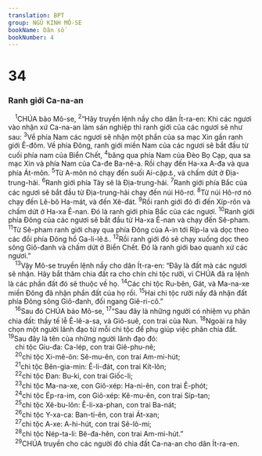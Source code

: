 ```yaml
---
translation: BPT
group: NGŨ KINH MÔ-SE
bookName: Dân số 
bookNumber: 4
---
```


<div class="title"><h1>34</h1><h3>Ranh giới Ca-na-an</h3></div>
<span class="verse dan_34_1"> <sup>1</sup>CHÚA bảo Mô-se,</span>
<span class="verse dan_34_2"><sup>2</sup>“Hãy truyền lệnh nầy cho dân Ít-ra-en: Khi các ngươi vào nhận xứ Ca-na-an làm sản nghiệp thì ranh giới của các ngươi sẽ như sau:</span>
<span class="verse dan_34_3"><sup>3</sup>Về phía Nam các ngươi sẽ nhận một phần của sa mạc Xin gần ranh giới Ê-đôm. Về phía Đông, ranh giới miền Nam của các ngươi sẽ bắt đầu từ cuối phía nam của Biển Chết,</span>
<span class="verse dan_34_4"><sup>4</sup>băng qua phía Nam của Đèo Bọ Cạp, qua sa mạc Xin và phía Nam của Ca-đe Ba-nê-a. Rồi chạy đến Ha-xa A-đa và qua phía Át-môn.</span>
<span class="verse dan_34_5"><sup>5</sup>Từ A-môn nó chạy đến suối Ai-cập<a data-toggle="tooltip" data-placement="bottom" title="Đó là suối mang tên “Qua-đi En-A-rít.”">⚓</a>, và chấm dứt ở Địa-trung-hải.</span>
<span class="verse dan_34_6"><sup>6</sup>Ranh giới phía Tây sẽ là Địa-trung-hải.</span>
<span class="verse dan_34_7"><sup>7</sup>Ranh giới phía Bắc của các ngươi sẽ bắt đầu từ Địa-trung-hải chạy đến núi Hô-rơ.</span>
<span class="verse dan_34_8"><sup>8</sup>Từ núi Hô-rơ nó chạy đến Lê-bô Ha-mát, và đến Xê-đát.</span>
<span class="verse dan_34_9"><sup>9</sup>Rồi ranh giới đó đi đến Xíp-rôn và chấm dứt ở Ha-xa Ê-nan. Đó là ranh giới phía Bắc của các ngươi.</span>
<span class="verse dan_34_10"><sup>10</sup>Ranh giới phía Đông của các ngươi sẽ bắt đầu từ Ha-xa Ê-nan và chạy đến Sê-pham.</span>
<span class="verse dan_34_11"><sup>11</sup>Từ Sê-pham ranh giới chạy qua phía Đông của A-in tới Ríp-la và dọc theo các đồi phía Đông hồ Ga-li-lê<a data-toggle="tooltip" data-placement="bottom" title="Nguyên văn, “hồ Ki-nê-rết.”">⚓</a>.</span>
<span class="verse dan_34_12"><sup>12</sup>Rồi ranh giới đó sẽ chạy xuống dọc theo sông Giô-đanh và chấm dứt ở Biển Chết. Đó là ranh giới bao quanh xứ các ngươi.”<br/></span>
<span class="verse dan_34_13"> <sup>13</sup>Vậy Mô-se truyền lệnh nầy cho dân Ít-ra-en: “Đây là đất mà các ngươi sẽ nhận. Hãy bắt thăm chia đất ra cho chín chi tộc rưỡi, vì CHÚA đã ra lệnh là các phần đất đó sẽ thuộc về họ.</span>
<span class="verse dan_34_14"><sup>14</sup>Các chi tộc Ru-bên, Gát, và Ma-na-xe miền Đông đã nhận phần đất của họ rồi.</span>
<span class="verse dan_34_15"><sup>15</sup>Hai chi tộc rưỡi nầy đã nhận đất phía Đông sông Giô-đanh, đối ngang Giê-ri-cô.”<br/></span>
<span class="verse dan_34_16"> <sup>16</sup>Sau đó CHÚA bảo Mô-se,</span>
<span class="verse dan_34_17"><sup>17</sup>“Sau đây là những người có nhiệm vụ phân chia đất: thầy tế lễ Ê-lê-a-sa, và Giô-suê, con trai của Nun.</span>
<span class="verse dan_34_18"><sup>18</sup>Ngoài ra hãy chọn một người lãnh đạo từ mỗi chi tộc để phụ giúp việc phân chia đất.</span>
<span class="verse dan_34_19"><sup>19</sup>Sau đây là tên của những người lãnh đạo đó:<br/> chi tộc Giu-đa: Ca-lép, con trai Giê-phu-nê;<br/></span>
<span class="verse dan_34_20"> <sup>20</sup>chi tộc Xi-mê-ôn: Sê-mu-ên, con trai Am-mi-hút;<br/></span>
<span class="verse dan_34_21"> <sup>21</sup>chi tộc Bên-gia-min: Ê-li-đát, con trai Kít-lôn;<br/></span>
<span class="verse dan_34_22"> <sup>22</sup>chi tộc Đan: Bu-ki, con trai Giốc-li;<br/></span>
<span class="verse dan_34_23"> <sup>23</sup>chi tộc Ma-na-xe, con Giô-xép: Ha-ni-ên, con trai Ê-phót;<br/></span>
<span class="verse dan_34_24"> <sup>24</sup>chi tộc Ép-ra-im, con Giô-xép: Kê-mu-ên, con trai Síp-tan;<br/></span>
<span class="verse dan_34_25"> <sup>25</sup>chi tộc Xê-bu-lôn: Ê-li-xa-phan, con trai Ba-nát;<br/></span>
<span class="verse dan_34_26"> <sup>26</sup>chi tộc Y-xa-ca: Ban-ti-ên, con trai Át-xan;<br/></span>
<span class="verse dan_34_27"> <sup>27</sup>chi tộc A-xe: A-hi-hút, con trai Sê-lô-mi;<br/></span>
<span class="verse dan_34_28"> <sup>28</sup>chi tộc Nép-ta-li: Bê-đa-hên, con trai Am-mi-hút.”<br/></span>
<span class="verse dan_34_29"> <sup>29</sup>CHÚA truyền cho các người đó chia đất Ca-na-an cho dân Ít-ra-en.<br/></span>
